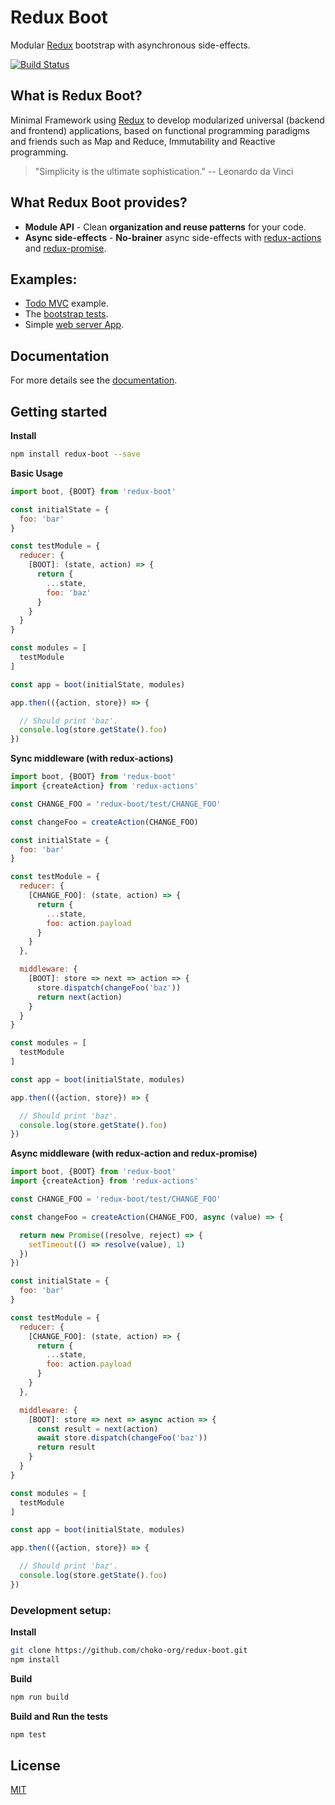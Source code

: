 # Redux Boot

Modular [Redux](http://redux.js.org) bootstrap with asynchronous side-effects.

[![Build Status](https://travis-ci.org/choko-org/redux-boot.svg?branch=master)](https://travis-ci.org/choko-org/redux-boot)

## What is Redux Boot?

Minimal Framework using [Redux](http://redux.js.org) to develop modularized universal (backend and frontend) applications, based on functional programming paradigms and friends such as Map and Reduce, Immutability and Reactive programming.

 > "Simplicity is the ultimate sophistication."
 > -- Leonardo da Vinci

## What Redux Boot provides?

- **Module API** - Clean **organization and reuse patterns** for your code.
- **Async side-effects** - **No-brainer** async side-effects with [redux-actions](https://github.com/acdlite/redux-actions) and [redux-promise](https://github.com/acdlite/redux-promise).

## Examples:

- [Todo MVC](https://github.com/choko-org/redux-boot-todomvc) example.
- The [bootstrap tests](https://github.com/choko-org/redux-boot/blob/master/test/bootstrap.test.js).
- Simple [web server App](https://github.com/choko-org/redux-boot-web-app-example).

## Documentation

  For more details see the [documentation](https://choko.gitbooks.io/redux-boot/content/index.html).

## Getting started

**Install**

```sh
npm install redux-boot --save
```

**Basic Usage**

```js
import boot, {BOOT} from 'redux-boot'

const initialState = {
  foo: 'bar'
}

const testModule = {
  reducer: {  
    [BOOT]: (state, action) => {
      return {
        ...state,
        foo: 'baz'
      }
    }
  }
}

const modules = [
  testModule
]

const app = boot(initialState, modules)

app.then(({action, store}) => {

  // Should print 'baz'.
  console.log(store.getState().foo)
})
```

**Sync middleware (with redux-actions)**

```js
import boot, {BOOT} from 'redux-boot'
import {createAction} from 'redux-actions'

const CHANGE_FOO = 'redux-boot/test/CHANGE_FOO'

const changeFoo = createAction(CHANGE_FOO)

const initialState = {
  foo: 'bar'
}

const testModule = {
  reducer: {
    [CHANGE_FOO]: (state, action) => {
      return {
        ...state,
        foo: action.payload
      }
    }
  },

  middleware: {
    [BOOT]: store => next => action => {
      store.dispatch(changeFoo('baz'))
      return next(action)
    }
  }
}

const modules = [
  testModule
]

const app = boot(initialState, modules)

app.then(({action, store}) => {

  // Should print 'baz'.
  console.log(store.getState().foo)
})
```

**Async middleware (with redux-action and redux-promise)**

```js
import boot, {BOOT} from 'redux-boot'
import {createAction} from 'redux-actions'

const CHANGE_FOO = 'redux-boot/test/CHANGE_FOO'

const changeFoo = createAction(CHANGE_FOO, async (value) => {

  return new Promise((resolve, reject) => {
    setTimeout(() => resolve(value), 1)
  })
})

const initialState = {
  foo: 'bar'
}

const testModule = {
  reducer: {
    [CHANGE_FOO]: (state, action) => {
      return {
        ...state,
        foo: action.payload
      }
    }
  },

  middleware: {
    [BOOT]: store => next => async action => {
      const result = next(action)
      await store.dispatch(changeFoo('baz'))
      return result
    }
  }
}

const modules = [
  testModule
]

const app = boot(initialState, modules)

app.then(({action, store}) => {

  // Should print 'baz'.
  console.log(store.getState().foo)
})
```

### Development setup:

**Install**

```sh
git clone https://github.com/choko-org/redux-boot.git
npm install
```

**Build**

```sh
npm run build
```

**Build and Run the tests**

```sh
npm test
```

## License

[MIT](LICENSE.md)

